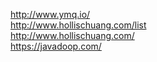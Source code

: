 http://www.ymq.io/  
http://www.hollischuang.com/list  
http://www.hollischuang.com/  
https://javadoop.com/  
